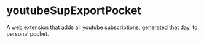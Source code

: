 # youtubeSupExportPocket
A web extension that adds all youtube subscriptions, generated that day, to personal pocket.

